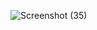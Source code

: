 ![Screenshot (35)](https://github.com/user-attachments/assets/3d80174a-d5c9-4766-ba41-36abec176404)

